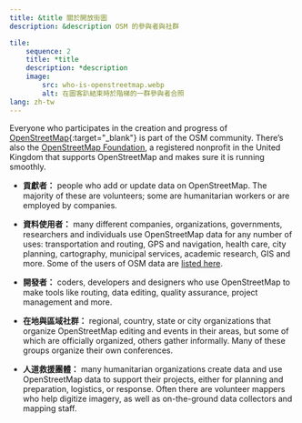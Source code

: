 ```yaml
---
title: &title 關於開放街圖
description: &description OSM 的參與者與社群

tile:
    sequence: 2
    title: *title 
    description: *description
    image:
        src: who-is-openstreetmap.webp
        alt: 在圖客趴結束時於階梯的一群參與者合照
lang: zh-tw
---
```


Everyone who participates in the creation and progress of [OpenStreetMap](https://openstreetmap.org){:target="_blank"} is part of the OSM community. There’s also the
[OpenStreetMap Foundation](/about-osm-community/osm-foundation.md), a registered nonprofit in the United Kingdom that supports OpenStreetMap and makes sure it is running smoothly.

* **貢獻者：** people who add or update data on OpenStreetMap. The majority of these are volunteers; some are humanitarian workers or are employed by companies.

* **資料使用者：** many different companies, organizations, governments, researchers and individuals use OpenStreetMap data for any number of uses: transportation and routing, GPS and navigation, health care, city planning, cartography, municipal services, academic research, GIS and more. Some of the users of OSM data are
[listed here](/about-osm-community/consumers.md).

* **開發者：** coders, developers and designers who use OpenStreetMap to make tools like routing, data editing, quality assurance, project management and more.

* **在地與區域社群：** regional, country, state or city organizations that organize OpenStreetMap editing and events in their areas, but some of which are officially organized, others gather informally. Many of these groups organize their own conferences.

* **人道救援團體：** many humanitarian organizations create data and use OpenStreetMap data to support their projects, either for planning and preparation, logistics, or response. Often there are volunteer mappers who help digitize imagery, as well as on-the-ground data collectors and mapping staff.
